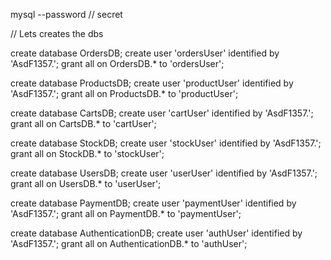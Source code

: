 mysql --password // secret

// Lets creates the dbs

create database OrdersDB;
create user 'ordersUser' identified by 'AsdF1357.';
grant all on OrdersDB.* to 'ordersUser';

create database ProductsDB;
create user 'productUser' identified by 'AsdF1357.';
grant all on ProductsDB.* to 'productUser';


create database CartsDB;
create user 'cartUser' identified by 'AsdF1357.';
grant all on CartsDB.* to 'cartUser';


create database StockDB;
create user 'stockUser' identified by 'AsdF1357.';
grant all on StockDB.* to 'stockUser';


create database UsersDB;
create user 'userUser' identified by 'AsdF1357.';
grant all on UsersDB.* to 'userUser';


create database PaymentDB;
create user 'paymentUser' identified by 'AsdF1357.';
grant all on PaymentDB.* to 'paymentUser';


create database AuthenticationDB;
create user 'authUser' identified by 'AsdF1357.';
grant all on AuthenticationDB.* to 'authUser';
